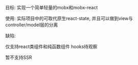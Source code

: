 目标: 实现一个简单轻量的mobx和mobx-react


使用: 实际项目中的可取代原生react-state, 并且可以做到view与controller/model层的分离


缺陷:



仅支持react类组件和纯函数组件 hooks待观察

暂不支持SSR